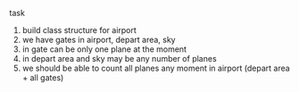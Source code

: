 task 
1. build class structure for airport  
2. we have gates in airport, depart area, sky 
3. in gate can be only one plane at the moment 
4. in depart area and sky may be any number of planes 
5. we should be able to count all planes any moment in airport (depart area + all gates) 
